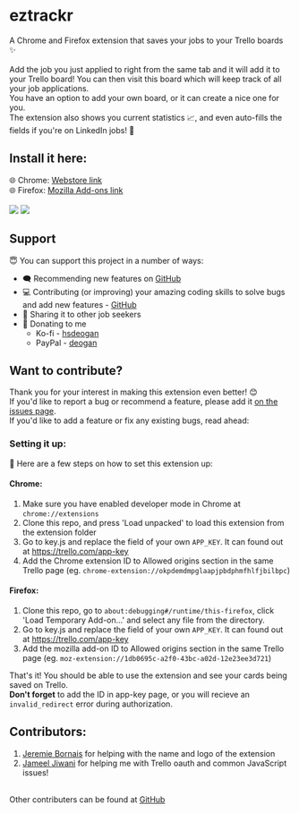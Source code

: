 # eztrackr
A Chrome and Firefox extension that saves your jobs to your Trello boards ✨
<br /><br />
Add the job you just applied to right from the same tab and it will add it to your Trello board! You can then visit this board which will keep track of all your job applications.
<br />
You have an option to add your own board, or it can create a nice one for you. 
<br />
The extension also shows you current statistics 📈, and even auto-fills the fields if you're on LinkedIn jobs! 🤩


## Install it here:
🌐 Chrome: <a href="https://chrome.google.com/webstore/detail/eztrackr/kdpbamlhffmfbgglmaedhopenkpgkfdg" target="_blank">Webstore link</a>
<br />
🌐 Firefox: <a href="https://addons.mozilla.org/en-US/firefox/addon/eztrackr/" target="_blank">Mozilla Add-ons link</a>
<br />
<br />
<span>
<img src="https://i.imgur.com/6qcSRTj.jpg" />
<img src="https://i.imgur.com/9DuIP3t.jpg" />
</span>

## Support
😇 You can support this project in a number of ways: 
 - 🗨️ Recommending new features on [GitHub](https://github.com/HarshdipD/job-tracker/issues)
 - 💻 Contributing (or improving) your amazing coding skills to solve bugs and add new features - [GitHub](https://github.com/HarshdipD/job-tracker/)
 - 💬 Sharing it to other job seekers
 - 💖 Donating to me
    - Ko-fi - <a href="https://ko-fi.com/hsdeogan" target="_blank">hsdeogan</a>
    - PayPal - <a href="https://www.paypal.com/cgi-bin/webscr?cmd=_donations&business=ZBR894KSWNJPS&currency_code=CAD" target="_blank">deogan</a>

## Want to contribute?
Thank you for your interest in making this extension even better! 😊
<br />
If you'd like to report a bug or recommend a feature, please add it [on the issues page](https://github.com/HarshdipD/job-tracker/issues).
<br />
If you'd like to add a feature or fix any existing bugs, read ahead:

### Setting it up:
🔧 Here are a few steps on how to set this extension up:
#### Chrome: 
1. Make sure you have enabled developer mode in Chrome at `chrome://extensions`
2. Clone this repo, and press 'Load unpacked' to load this extension from the extension folder
3. Go to key.js and replace the field of your own `APP_KEY`. It can found out at https://trello.com/app-key
4. Add the Chrome extension ID to Allowed origins section in the same Trello page (eg. `chrome-extension://okpdemdmpglaapjpbdphmfhlfjbilbpc`)

#### Firefox:
1. Clone this repo, go to `about:debugging#/runtime/this-firefox`, click 'Load Temporary Add-on...' and select any file from the directory.
3. Go to key.js and replace the field of your own `APP_KEY`. It can found out at https://trello.com/app-key
4. Add the mozilla add-on ID to Allowed origins section in the same Trello page (eg. `moz-extension://1db0695c-a2f0-43bc-a02d-12e23ee3d721`)

That's it! You should be able to use the extension and see your cards being saved on Trello.<br />
<b>Don't forget</b> to add the ID in app-key page, or you will recieve an `invalid_redirect` error during authorization. 

## Contributors:
1. <a href="https://github.com/jere-mie">Jeremie Bornais</a> for helping with the name and logo of the extension
2. <a href="https://github.com/JameelJiwani">Jameel Jiwani</a> for helping me with Trello oauth and common JavaScript issues!
<br />
Other contributers can be found at <a href="https://github.com/HarshdipD/job-tracker">GitHub</a>

